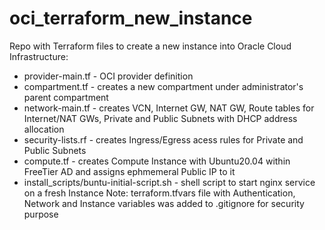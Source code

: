 # oci_terraform_new_instance
Repo with Terraform files to create a new instance into Oracle Cloud Infrastructure:
* provider-main.tf - OCI provider definition
* compartment.tf - creates a new compartment under administrator's parent compartment
* network-main.tf - creates VCN, Internet GW, NAT GW, Route tables for Internet/NAT GWs, Private and Public Subnets with DHCP address allocation
* security-lists.rf - creates Ingress/Egress acess rules for Private and Public Subnets
* compute.tf - creates Compute Instance with Ubuntu20.04 within FreeTier AD and assigns ephmemeral Public IP to it
* install_scripts/buntu-initial-script.sh - shell script to start nginx service on a fresh Instance
Note: terraform.tfvars file with Authentication, Network and Instance variables was added to .gitignore for security purpose
